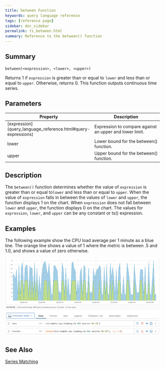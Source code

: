 ```yaml
---
title: between Function
keywords: query language reference
tags: [reference page]
sidebar: doc_sidebar
permalink: ts_between.html
summary: Reference to the between() function
---
```

## Summary
```
between(<expression>, <lower>, <upper>)
```
Returns 1 if `expression` is greater than or equal to `lower` and less than or equal to `upper`. Otherwise, returns 0. This function outputs continuous time series.


## Parameters
<table>
<tbody>
<thead>
<tr><th width="20%">Property</th><th width="80%">Description</th></tr>
</thead>
<tr>
<td markdown="span"> [expression](query_language_reference.html#query-expressions)</td>
<td>Expression to compare against an upper and lower limit. </td></tr>
<tr>
<td>lower</td>
<td>Lower bound for the between() function. </td>
</tr>
<tr>
<td>upper</td>
<td>Upper bound for the between() function. </td>
</tr>
</tbody>
</table>

## Description

The `between()` function determines whether the value of `expression` is greater than or equal to`lower` and less than or equal to `upper`. When the value of `expression` falls in between the values of `lower` and `upper`, the function displays 1 on the chart.  When `expression` does not fall between `lower` and `upper`, the function displays 0 on the chart. The values for `expression`, `lower`, and `upper` can be any constant or ts() expression.

## Examples

The following example show the CPU load average per 1 minute as a blue line. The orange line shows a value of 1 where the metric is between .5 and 1.0, and shows a value of zero otherwise.

![between example](images/ts_between.png)


## See Also

[Series Matching](query_language_series_matching.html)
